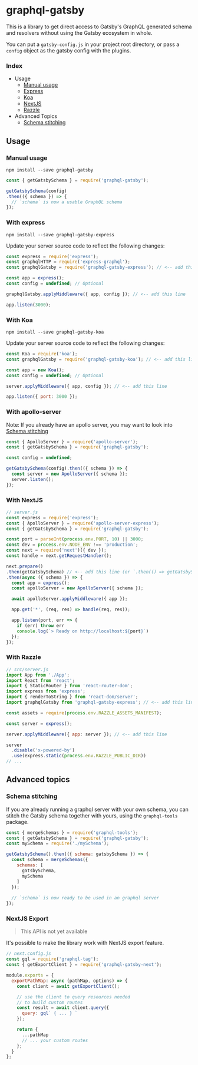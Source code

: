 # graphql-gatsby

This is a library to get direct access to Gatsby's GraphQL generated 
schema and resolvers without using the Gatsby ecosystem in whole.

You can put a `gatsby-config.js` in your project root directory, or pass 
a `config` object as the gatsby config with the plugins.

### Index

- Usage
  - [Manual usage](#manual-usage)
  - [Express](#with-express)
  - [Koa](#with-koa)
  - [NextJS](#with-nextjs)
  - [Razzle](#with-razzle)
- Advanced Topics
   - [Schema stitching](#schema-stitching)

## Usage

### Manual usage

`npm install --save graphql-gatsby` 

```js
const { getGatsbySchema } = require('graphql-gatsby');

getGatsbySchema(config)
.then(({ schema }) => {
  // `schema` is now a usable GraphQL schema
});
```

### With express

`npm install --save graphql-gatsby-express`

Update your server source code to reflect the following changes:
```js
const express = require('express');
const graphqlHTTP = require('express-graphql');
const graphqlGatsby = require('graphql-gatsby-express'); // <-- add this line

const app = express();
const config = undefined; // Optional

graphqlGatsby.applyMiddleware({ app, config }); // <-- add this line

app.listen(3000);
```

### With Koa

`npm install --save graphql-gatsby-koa`

Update your server source code to reflect the following changes:
```js
const Koa = require('koa');
const graphqlGatsby = require('graphql-gatsby-koa'); // <-- add this line 

const app = new Koa();
const config = undefined; // Optional

server.applyMiddleware({ app, config }); // <-- add this line

app.listen({ port: 3000 });
```

### With apollo-server

Note: If you already have an apollo server, you may want to look into [Schema stitching](#schema-stitching)
```js
const { ApolloServer } = require('apollo-server');
const { getGatsbySchema } = require('graphql-gatsby');

const config = undefined;

getGatsbySchema(config).then(({ schema }) => {
  const server = new ApolloServer({ schema });
  server.listen();
});
```

### With NextJS

```js
// server.js
const express = require('express');
const { ApolloServer } = require('apollo-server-express');
const { getGatsbySchema } = require('graphql-gatsby');

const port = parseInt(process.env.PORT, 10) || 3000;
const dev = process.env.NODE_ENV !== 'production';
const next = require('next')({ dev });
const handle = next.getRequestHandler();

next.prepare()
.then(getGatsbySchema) // <-- add this line (or `.then(() => getGatsbySchema(config))`)
.then(async ({ schema }) => {
  const app = express();
  const apolloServer = new ApolloServer({ schema });

  await apolloServer.applyMiddleware({ app });

  app.get('*', (req, res) => handle(req, res));

  app.listen(port, err => {
    if (err) throw err
    console.log(`> Ready on http://localhost:${port}`)
  });
});
```

### With Razzle

```js
// src/server.js
import App from './App';
import React from 'react';
import { StaticRouter } from 'react-router-dom';
import express from 'express';
import { renderToString } from 'react-dom/server';
import graphqlGatsby from 'graphql-gatsby-express'; // <-- add this line

const assets = require(process.env.RAZZLE_ASSETS_MANIFEST);

const server = express();

server.applyMiddleware({ app: server }); // <-- add this line

server
  .disable('x-powered-by')
  .use(express.static(process.env.RAZZLE_PUBLIC_DIR))
// ...
```

## Advanced topics

### Schema stitching

If you are already running a graphql server with your own schema, you can stitch the Gatsby schema together with yours, using the `graphql-tools` package.

```js
const { mergeSchemas } = require('graphql-tools');
const { getGatsbySchema } = require('graphql-gatsby');
const mySchema = require('./mySchema');

getGatsbySchema().then(({ schema: gatsbySchema }) => {
  const schema = mergeSchemas({
    schemas: [
      gatsbySchema,
      mySchema
    ]
  });
  
  // `schema` is now ready to be used in an graphql server
});
```

### NextJS Export

> This API is not yet available

It's possible to make the library work with NextJS export feature.

```js
// next.config.js
const gql = require('graphql-tag');
const { getExportClient } = require('graphql-gatsby-next');

module.exports = {
  exportPathMap: async (pathMap, options) => {
    const client = await getExportClient();

    // use the client to query resources needed
    // to build custom routes
    const result = await client.query({
      query: gql` { ... } `
    });

    return {
      ...pathMap
      // ... your custom routes
    };
  }
};
```
